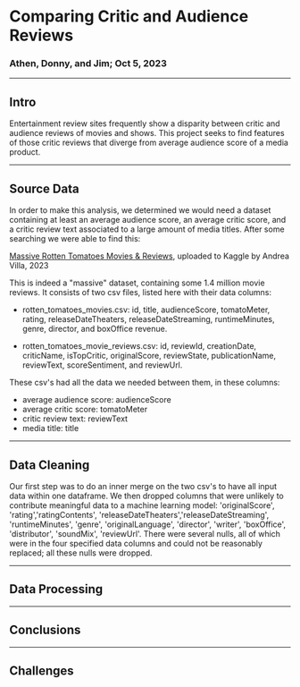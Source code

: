 # Comparing Critic and Audience Reviews
### Athen, Donny, and Jim; Oct 5, 2023

***
## Intro
Entertainment review sites frequently show a disparity between critic and audience reviews of movies and shows. This project seeks to find features of those critic reviews that diverge from average audience score of a media product.  

***
## Source Data
In order to make this analysis, we determined we would need a dataset containing at least an average audience score, an average critic score, and a critic review text associated to a large amount of media titles. After some searching we were able to find this:

[Massive Rotten Tomatoes Movies & Reviews](https://www.kaggle.com/datasets/andrezaza/clapper-massive-rotten-tomatoes-movies-and-reviews?select=rotten_tomatoes_movie_reviews.csv), uploaded to Kaggle by Andrea Villa, 2023

This is indeed a "massive" dataset, containing some 1.4 million movie reviews. It consists of two csv files, listed here with their data columns:

* rotten_tomatoes_movies.csv: id, title, audienceScore, tomatoMeter, rating, releaseDateTheaters, releaseDateStreaming, runtimeMinutes, genre, director, and boxOffice revenue.

* rotten_tomatoes_movie_reviews.csv: id, reviewId, creationDate, criticName, isTopCritic, originalScore, reviewState, publicationName, reviewText, scoreSentiment, and reviewUrl.

These csv's had all the data we needed between them, in these columns:
* average audience score: audienceScore
* average critic score: tomatoMeter
* critic review text: reviewText
* media title: title
***
## Data Cleaning

Our first step was to do an inner merge on the two csv's to have all input data within one dataframe. We then dropped columns that were unlikely to contribute meaningful data to a machine learning model: 'originalScore', 'rating','ratingContents', 'releaseDateTheaters','releaseDateStreaming', 'runtimeMinutes', 'genre', 'originalLanguage', 'director', 'writer', 'boxOffice', 'distributor', 'soundMix', 'reviewUrl'. There were several nulls, all of which were in the four specified data columns and could not be reasonably replaced; all these nulls were dropped. 

***
## Data Processing

***
## Conclusions

***
## Challenges

